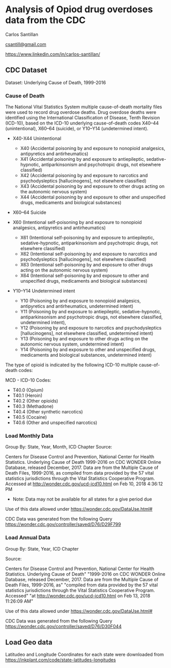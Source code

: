 Analysis of Opiod drug overdoses data from the CDC
==================================================

Carlos Santillan

<csantill@gmail.com>

<https://www.linkedin.com/in/carlos-santillan/>

CDC Dataset
-----------

Dataset: Underlying Cause of Death, 1999-2016

### Cause of Death

The National Vital Statistics System multiple cause-of-death mortality
files were used to record drug overdose deaths. Drug overdose deaths
were identified using the International Classification of Disease, Tenth
Revision (ICD-10), based on the ICD-10 underlying cause-of-death codes
X40–44 (unintentional), X60–64 (suicide), or Y10–Y14 (undetermined
intent).

-   X40-X44 Unintentional
    -   X40 (Accidental poisoning by and exposure to nonopioid
        analgesics, antipyretics and antirheumatics)
    -   X41 (Accidental poisoning by and exposure to antiepileptic,
        sedative-hypnotic, antiparkinsonism and psychotropic drugs, not
        elsewhere classified)
    -   X42 (Accidental poisoning by and exposure to narcotics and
        psychodysleptics \[hallucinogens\], not elsewhere classified)
    -   X43 (Accidental poisoning by and exposure to other drugs acting
        on the autonomic nervous system)
    -   X44 (Accidental poisoning by and exposure to other and
        unspecified drugs, medicaments and biological substances)
-   X60–64 Suicide

-   X60 (Intentional self-poisoning by and exposure to nonopioid
    analgesics, antipyretics and antirheumatics)
    -   X61 (Intentional self-poisoning by and exposure to
        antiepileptic, sedative-hypnotic, antiparkinsonism and
        psychotropic drugs, not elsewhere classified)
    -   X62 (Intentional self-poisoning by and exposure to narcotics and
        psychodysleptics \[hallucinogens\], not elsewhere classified)
    -   X63 (Intentional self-poisoning by and exposure to other drugs
        acting on the autonomic nervous system)
    -   X64 (Intentional self-poisoning by and exposure to other and
        unspecified drugs, medicaments and biological substances)
-   Y10–Y14 Undetermined intent
    -   Y10 (Poisoning by and exposure to nonopioid analgesics,
        antipyretics and antirheumatics, undetermined intent)
    -   Y11 (Poisoning by and exposure to antiepileptic,
        sedative-hypnotic, antiparkinsonism and psychotropic drugs, not
        elsewhere classified, undetermined intent),
    -   Y12 (Poisoning by and exposure to narcotics and psychodysleptics
        \[hallucinogens\], not elsewhere classified, undetermined
        intent)
    -   Y13 (Poisoning by and exposure to other drugs acting on the
        autonomic nervous system, undetermined intent)
    -   Y14 (Poisoning by and exposure to other and unspecified drugs,
        medicaments and biological substances, undetermined intent)

The type of opioid is indicated by the following ICD-10 multiple
cause-of-death codes:

MCD - ICD-10 Codes:

-   T40.0 (Opium)
-   T40.1 (Heroin)
-   T40.2 (Other opioids)
-   T40.3 (Methadone)
-   T40.4 (Other synthetic narcotics)
-   T40.5 (Cocaine)
-   T40.6 (Other and unspecified narcotics)

### Load Monthly Data

Group By: State, Year, Month, ICD Chapter Source:

Centers for Disease Control and Prevention, National Center for Health
Statistics. Underlying Cause of Death 1999-2016 on CDC WONDER Online
Database, released December, 2017. Data are from the Multiple Cause of
Death Files, 1999-2016, as compiled from data provided by the 57 vital
statistics jurisdictions through the Vital Statistics Cooperative
Program. Accessed at <http://wonder.cdc.gov/ucd-icd10.html> on Feb 10,
2018 4:36:12 PM

-   Note: Data may not be available for all states for a give period due

Use of this data allowed under <https://wonder.cdc.gov/DataUse.html#>

CDC Data was generated from the following Query
<https://wonder.cdc.gov/controller/saved/D76/D29F799>

### Load Annual Data

Group By: State, Year, ICD Chapter

Source:

Centers for Disease Control and Prevention, National Center for Health
Statistics. Underlying Cause of Death" "1999-2016 on CDC WONDER Online
Database, released December, 2017. Data are from the Multiple Cause of
Death Files, 1999-2016, as" "compiled from data provided by the 57 vital
statistics jurisdictions through the Vital Statistics Cooperative
Program. Accessed" "at <http://wonder.cdc.gov/ucd-icd10.html> on Feb 13,
2018 11:26:09 AM"

Use of this data allowed under <https://wonder.cdc.gov/DataUse.html#>

CDC Data was generated from the following Query
<https://wonder.cdc.gov/controller/saved/D76/D30F044>

Load Geo data
-------------

Latitudeo and Longitude Coordinates for each state were downloaded from
<https://inkplant.com/code/state-latitudes-longitudes>
